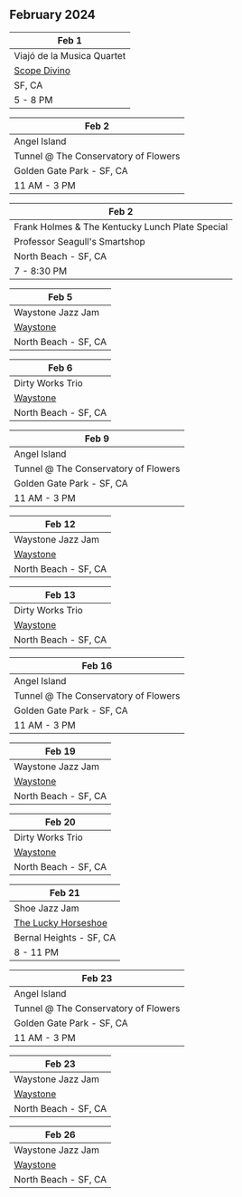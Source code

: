 ## February 2024

| Feb 1
|-
| Viajó de la Musica Quartet
|  <a href="https://www.scopodivino.com" target="">Scope Divino</a>
| SF, CA
| 5 - 8 PM

| Feb 2
|-
| Angel Island
| Tunnel @ The Conservatory of Flowers
| Golden Gate Park - SF, CA
| 11 AM - 3 PM

| Feb 2
|-
| Frank Holmes & The Kentucky Lunch Plate Special
| Professor Seagull's Smartshop
| North Beach - SF, CA
| 7 - 8:30 PM


| Feb 5
| -
| Waystone Jazz Jam
| <a href="https://www.waystonesf.com" target="new">Waystone</a>
| North Beach - SF, CA

| Feb 6
| -
| Dirty Works Trio
| <a href="https://www.waystonesf.com" target="new">Waystone</a>
| North Beach - SF, CA

| Feb 9
|-
| Angel Island
| Tunnel @ The Conservatory of Flowers
| Golden Gate Park - SF, CA
| 11 AM - 3 PM

| Feb 12
| -
| Waystone Jazz Jam
| <a href="https://www.waystonesf.com" target="new">Waystone</a>
| North Beach - SF, CA

| Feb 13
| -
| Dirty Works Trio
| <a href="https://www.waystonesf.com" target="new">Waystone</a>
| North Beach - SF, CA

| Feb 16
|-
| Angel Island
| Tunnel @ The Conservatory of Flowers
| Golden Gate Park - SF, CA
| 11 AM - 3 PM

| Feb 19
| -
| Waystone Jazz Jam
| <a href="https://www.waystonesf.com" target="new">Waystone</a>
| North Beach - SF, CA

| Feb 20
| -
| Dirty Works Trio
| <a href="https://www.waystonesf.com" target="new">Waystone</a>
| North Beach - SF, CA

| Feb 21
|-
| Shoe Jazz Jam
| <a href="https://www.theluckyhorseshoebar.com/" target="Shoe">The Lucky Horseshoe</a>
| Bernal Heights - SF, CA
| 8 - 11 PM

| Feb 23
|-
| Angel Island
| Tunnel @ The Conservatory of Flowers
| Golden Gate Park - SF, CA
| 11 AM - 3 PM

| Feb 23
| -
| Waystone Jazz Jam
| <a href="https://www.waystonesf.com" target="new">Waystone</a>
| North Beach - SF, CA

| Feb 26
| -
| Waystone Jazz Jam
| <a href="https://www.waystonesf.com" target="new">Waystone</a>
| North Beach - SF, CA
